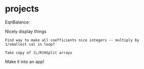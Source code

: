 # projects

EqnBalance:

  Nicely display things
  
    Find way to make all coefficients nice integers -- multiply by 1/smallest val in loop?
    
    Take copy of (L/R)HSplit arrays
    
  Make it into an app!
